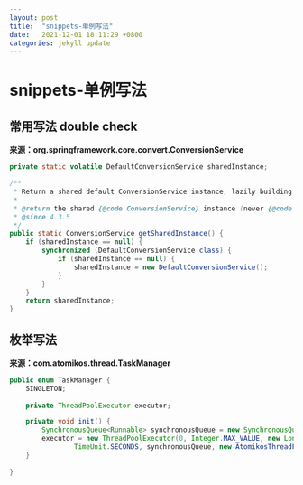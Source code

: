 ```yaml
---
layout: post
title:  "snippets-单例写法"
date:   2021-12-01 18:11:29 +0800
categories: jekyll update
---
```

# snippets-单例写法

## 常用写法 double check

**来源：org.springframework.core.convert.ConversionService**

```java
private static volatile DefaultConversionService sharedInstance;

/**
 * Return a shared default ConversionService instance, lazily building it once needed.
 * 
 * @return the shared {@code ConversionService} instance (never {@code null})
 * @since 4.3.5
 */
public static ConversionService getSharedInstance() {
	if (sharedInstance == null) {
		synchronized (DefaultConversionService.class) {
			if (sharedInstance == null) {
				sharedInstance = new DefaultConversionService();
			}
		}
	}
	return sharedInstance;
}


```



## 枚举写法

**来源：com.atomikos.thread.TaskManager**

```java
public enum TaskManager {
	SINGLETON;
	
	private ThreadPoolExecutor executor;

	private void init() {
		SynchronousQueue<Runnable> synchronousQueue = new SynchronousQueue<Runnable>();
		executor = new ThreadPoolExecutor(0, Integer.MAX_VALUE, new Long(60L),
				TimeUnit.SECONDS, synchronousQueue, new AtomikosThreadFactory());
	}
    
}

```

























































